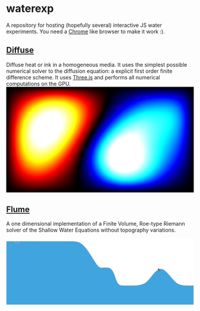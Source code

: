 # waterexp

A repository for hosting (hopefully several) interactive JS water experiments. You need a [Chrome](http://www.google.cl/chrome/browser/desktop/index.html) like browser to make it work :).


## [Diffuse](https://jgalazm.github.io/diffuse.html)


Diffuse heat or ink in a homogeneous media. It uses the simplest possible numerical solver to the diffusion equation: a explicit first order finite difference scheme. It uses [Three.js](http://threejs.org/) and performs all numerical computations on the GPU.
[![Diffuse preview](diffuse/img/diffusethumb.png)](https://jgalazm.github.io/diffuse.html)



## [Flume](https://jgalazm.github.io/flume.html)

A one dimensional implementation of a Finite Volume, Roe-type Riemann solver of the Shallow Water Equations without topography variations.

[![Flume preview](flume/snapshots/snap1.png)](https://jgalazm.github.io/flume.html)




